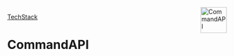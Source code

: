 <a href="#">
    <img src="https://i.imgur.com/f6Xdb0s.png" alt="CommandAPI" title="CommandAPI" align="right" height="60" />
</a>

[TechStack](https://img.shields.io/badge/C%23-ASP.NET%20Core%20API-yellowgreen)
# CommandAPI
